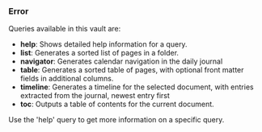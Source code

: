 <!--query-->
### Error

Queries available in this vault are:

- **help**: Shows detailed help information for a query.
- **list**: Generates a sorted list of pages in a folder.
- **navigator**: Generates calendar navigation in the daily journal
- **table**: Generates a sorted table of pages, with optional front matter fields in additional columns.
- **timeline**: Generates a timeline for the selected document, with entries extracted from the journal, newest entry first
- **toc**: Outputs a table of contents for the current document.

Use the 'help' query to get more information on a specific query.
<!--/query (e857573c)-->
